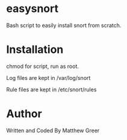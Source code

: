 # easysnort
Bash script to easily install snort from scratch.

# Installation
chmod for script, run as root.

Log files are kept in /var/log/snort

Rule files are kept in /etc/snort/rules

# Author
Written and Coded By Matthew Greer
